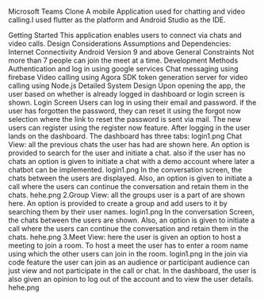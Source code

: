 Microsoft Teams Clone
A mobile Application used for chatting and video calling.I used flutter as the platform and Android Studio as the IDE.

Getting Started
This application enables users to connect via chats and video calls.
Design Considerations
Assumptions and Dependencies:
Internet Connectivity
Android Version 9 and above
General Constraints
Not more than 7 people can join the meet at a time.
Development Methods
Authentication and log in using google services
Chat messaging using firebase
Video  calling using Agora SDK
token generation server for video calling using Node.js
Detailed System Design
Upon opening the app, the user based on whether is already logged in dashboard or login screen is shown.
Login Screen 
Users can log in using their email and password. if the user has forgotten the password, they can reset it using the forgot now selection where the link to reset the password is sent via mail. The new users can register using the register now feature.
After logging in the user lands on the dashboard. The dashboard has three tabs:
login1.png
Chat View: all the previous chats the user has had are shown here. An option is provided to search for the user and initiate a chat. also if the user has no chats an option is given to initiate a chat with a demo account where later a chatbot can be implemented.
login1.png
In the conversation screen, the chats between the users are displayed. Also, an option is given to initiate a call where the users can continue the conversation and retain them in the chats.
hehe.png
2.Group View: all the groups user is a part of are shown here. An option is provided to create a group and add users to it by searching them by their user names.
login1.png
In the conversation Screen, the chats between the users are shown. Also, an option is given to initiate a call where the users can continue the conversation and retain them in the chats.
hehe.png
3.Meet View: here the user is given an option to host a meeting to join a room. To host a meet the user has to enter a room name using which the other users can join in the room.
login1.png
in the join via code feature the user can join as an audience or participant audience can just view and not participate in the call or chat.
In the dashboard, the user is also given an opinion to log out of the account and to view the user details.
hehe.png
